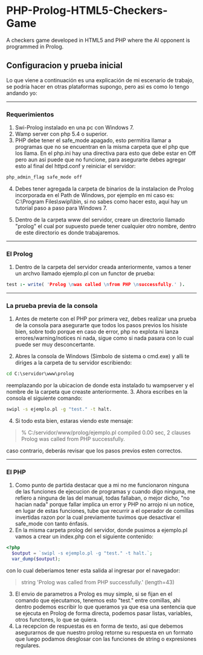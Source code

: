 PHP-Prolog-HTML5-Checkers-Game
========

A checkers game developed in HTML5 and PHP where the AI opponent is programmed in Prolog.

## Configuracion y prueba inicial
Lo que viene a continuación es una explicación de mi escenario de trabajo, se podría hacer en otras plataformas supongo, pero asi es como lo tengo andando yo:

---

### Requerimientos
1. Swi-Prolog instalado en una pc con Windows 7.
2. Wamp server con php 5.4 o superior.
3. PHP debe tener el safe_mode apagado, esto permitira llamar a programas que no se encuentran en la misma carpeta que el php que los llama. En el php.ini hay una directiva para esto que debe estar en Off pero aun asi puede que no funcione, para asegurarte debes agregar esto al final del httpd.conf y reiniciar el servidor:

```apache
php_admin_flag safe_mode off
```

4. Debes tener agregada la carpeta de binarios de la instalacion de Prolog incorporada en el Path de Windows, por ejemplo en mi caso es: C:\Program Files\swipl\bin, si no sabes como hacer esto, aquí hay un tutorial paso a paso para Windows 7.

5. Dentro de la carpeta www del servidor, creare un directorio llamado "prolog" el cual por supuesto puede tener cualquier otro nombre, dentro de este directorio es donde trabajaremos.

---

### El Prolog

1. Dentro de la carpeta del servidor creada anteriormente, vamos a tener un archvo llamado ejemplo.pl con un functor de prueba:

```prolog
test :- write( 'Prolog \nwas called \nfrom PHP \nsuccessfully.' ).
```

---

### La prueba previa de la consola

1. Antes de meterte con el PHP por primera vez, debes realizar una prueba de la consola para asegurarte que todos los pasos previos los hisiste bien, sobre todo porque en caso de error, php no explota ni lanza errores/warning/notices ni nada, sigue como si nada pasara con lo cual puede ser muy desconcertante.

2. Abres la consola de Windows (Simbolo de sistema o cmd.exe) y alli te diriges a la carpeta de tu servidor escribiendo:

```bat
cd C:\servidor\www\prolog
```
 
reemplazando por la ubicacion de donde esta instalado tu wampserver y el nombre de la carpeta que creaste anteriormente.
3. Ahora escribes en la consola el siguiente comando:

```bat
swipl -s ejemplo.pl -g "test." -t halt.
``` 

4. Si todo esta bien, estaras viendo este mensaje:


> % C:/servidor/www/prolog/ejemplo.pl compiled 0.00 sec, 2 clauses
Prolog
was called
from PHP
successfully.

caso contrario, deberás revisar que los pasos previos esten correctos.

---

### El PHP
1. Como punto de partida destacar que a mi no me funcionaron ninguna de las funciones de ejecucion de programas y cuando digo ninguna, me refiero a ninguna de las del manual, todas fallaban, o mejor dicho, "no hacian nada" porque fallar implica un error y PHP no arrojo ni un notice, en lugar de estas funciones, tube que recurrir a el operador de comillas invertidas razon por la cual previamente tuvimos que desactivar el safe_mode con tanto énfasis.
2. En la misma carpeta prolog del servidor, donde pusimos a ejemplo.pl vamos a crear un index.php con el siguiente contenido:

```php
<?php  
  $output = `swipl -s ejemplo.pl -g "test." -t halt.`;
  var_dump($output);
```
con lo cual deberiamos tener esta salida al ingresar por el navegador:

> string 'Prolog 
was called 
from PHP 
successfully.' (length=43)

3. El envio de parametros a Prolog es muy simple, si se fijan en el comando que ejecutamos, tenemos esto "test." entre comillas, ahi dentro podemos escribir lo que queramos ya que esa una sentencia que se ejecuta en Prolog de forma directa, podemos pasar listas, variables, otros functores, lo que se quiera.
4. La recepcion de respuestas es en forma de texto, asi que debemos asegurarnos de que nuestro prolog retorne su respuesta en un formato que luego podamos desglosar con las funciones de string o expresiones regulares.
